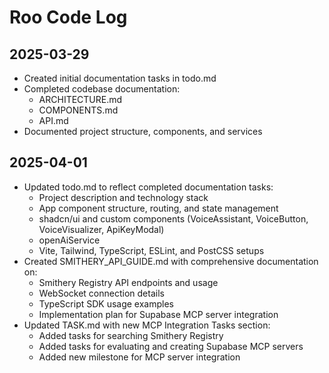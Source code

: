 # Roo Code Log

## 2025-03-29
- Created initial documentation tasks in todo.md
- Completed codebase documentation:
  - ARCHITECTURE.md
  - COMPONENTS.md
  - API.md
- Documented project structure, components, and services

## 2025-04-01
- Updated todo.md to reflect completed documentation tasks:
  - Project description and technology stack
  - App component structure, routing, and state management
  - shadcn/ui and custom components (VoiceAssistant, VoiceButton, VoiceVisualizer, ApiKeyModal)
  - openAiService
  - Vite, Tailwind, TypeScript, ESLint, and PostCSS setups
- Created SMITHERY_API_GUIDE.md with comprehensive documentation on:
  - Smithery Registry API endpoints and usage
  - WebSocket connection details
  - TypeScript SDK usage examples
  - Implementation plan for Supabase MCP server integration
- Updated TASK.md with new MCP Integration Tasks section:
  - Added tasks for searching Smithery Registry
  - Added tasks for evaluating and creating Supabase MCP servers
  - Added new milestone for MCP server integration